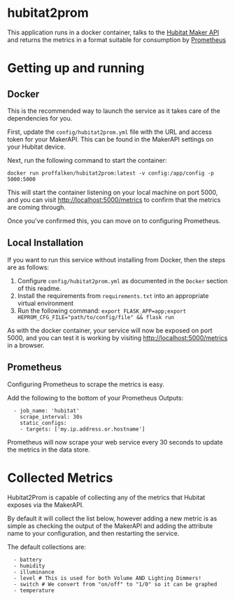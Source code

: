 # hubitat2prom

This application runs in a docker container, talks to the 
[Hubitat Maker API](https://docs.hubitat.com/index.php?title=Maker_API)
and returns the metrics in a format suitable for consumption by
 [Prometheus](https://prometheus.io)

# Getting up and running

## Docker

This is the recommended way to launch the service as it takes care of the dependencies for you.

First, update the `config/hubitat2prom.yml` file with the URL and access token for your MakerAPI.  This can be found
in the MakerAPI settings on your Hubitat device.

Next, run the following command to start the container:

`docker run proffalken/hubitat2prom:latest -v config:/app/config -p 5000:5000`

This will start the container listening on your local machine on port 5000, and you can visit 
[http://localhost:5000/metrics](http://localhost:5000/metrics) to confirm that the metrics are coming through.

Once you've confirmed this, you can move on to configuring Prometheus.

## Local Installation

If you want to run this service without installing from Docker, then the steps are as follows:

   1. Configure `config/hubitat2prom.yml` as documented in the `Docker` section of this readme.
   2. Install the requirements from `requirements.txt` into an appropriate virtual environment
   3. Run the following command: `export FLASK_APP=app;export HEPROM_CFG_FILE="path/to/config/file" && flask run`

As with the docker container, your service will now be exposed on port 5000, and you can test it is working
by visiting [http://localhost:5000/metrics](http://localhost:5000/metrics) in a browser.

## Prometheus

Configuring Prometheus to scrape the metrics is easy.

Add the following to the bottom of your Prometheus Outputs:

```
  - job_name: 'hubitat'
    scrape_interval: 30s
    static_configs:
    - targets: ['my.ip.address.or.hostname']
```

Prometheus will now scrape your web service every 30 seconds to update the metrics in the data store.

# Collected Metrics

Hubitat2Prom is capable of collecting any of the metrics that Hubitat exposes via the MakerAPI.

By default it will collect the list below, however adding a new metric is as simple as checking the output of the MakerAPI and adding the attribute name to your configuration, and then restarting the service.

The default collections are:

```
  - battery
  - humidity
  - illuminance
  - level # This is used for both Volume AND Lighting Dimmers!
  - switch # We convert from "on/off" to "1/0" so it can be graphed
  - temperature
```


